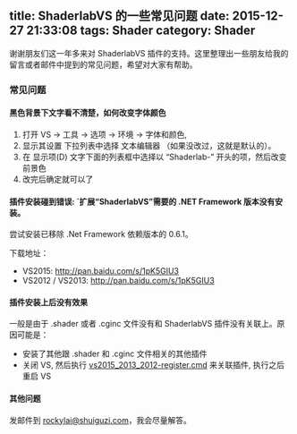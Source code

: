 title: ShaderlabVS 的一些常见问题
date: 2015-12-27 21:33:08
tags: Shader
category: Shader
---

谢谢朋友们这一年多来对 ShaderlabVS 插件的支持。这里整理出一些朋友给我的留言或者邮件中提到的常见问题，希望对大家有帮助。

### 常见问题

#### 黑色背景下文字看不清楚，如何改变字体颜色

1. 打开 VS -> 工具 -> 选项 -> 环境 -> 字体和颜色,
2. 显示其设置 下拉列表中选择 文本编辑器 （如果没改过，这就是默认的）。
3. 在 显示项(D) 文字下面的列表框中选择以 “Shaderlab-” 开头的项，然后改变前景色
4. 改完后确定就可以了

#### 插件安装碰到错误: `扩展“ShaderlabVS”需要的 .NET Framework 版本没有安装。
尝试安装已移除 .Net Framework 依赖版本的 0.6.1。  

下载地址：
- VS2015: http://pan.baidu.com/s/1pK5GIU3
- VS2012 / VS2013: http://pan.baidu.com/s/1pK5GIU3 

<!--more-->

#### 插件安装上后没有效果 

一般是由于 .shader 或者 .cginc 文件没有和 ShaderlabVS 插件没有关联上。原因可能是：

- 安装了其他跟 .shader 和 .cginc 文件相关的其他插件
- 关闭 VS, 然后执行 [vs2015_2013_2012-register.cmd](https://github.com/wudixiaop/ShaderlabVS/tree/master/Tools) 
来关联插件, 执行之后重启 VS

#### 其他问题
发邮件到 rockylai@shuiguzi.com，我会尽量解答。
